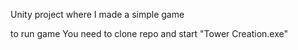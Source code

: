 Unity project where I made a simple game

to run game You need to clone repo and start "Tower Creation.exe"
